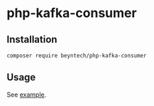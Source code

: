 # php-kafka-consumer


## Installation
```
composer require beyntech/php-kafka-consumer
```

## Usage
See [example](./examples/basic.php).
